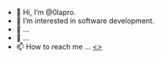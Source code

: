 - 👋 Hi, I’m @0lapro.
- 👀 I’m interested in software development.
- 🌱 ...
- 💞️ ...
- 📫 How to reach me ... [<>](https://www.facebook.com/groups/CodeJ/?ref=share)
<!---
0lapro/0lapro is a ✨ special ✨ repository because its `README.md` (this file) appears on your GitHub profile.
You can click the Preview link to take a look at your changes.
--->
